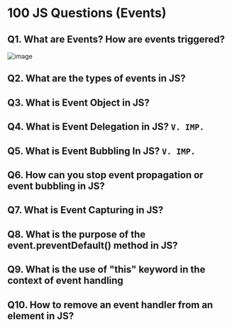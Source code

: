 # 100 JS Questions (Events)

## Q1. What are Events? How are events triggered?

![image](https://github.com/user-attachments/assets/a365f038-8768-4481-990a-8c5d50cf4934)

## Q2. What are the types of events in JS?

## Q3. What is Event Object in JS?

## Q4. What is Event Delegation in JS? `V. IMP.`

## Q5. What is Event Bubbling In JS? `V. IMP.`

## Q6. How can you stop event propagation or event bubbling in JS?

## Q7. What is Event Capturing in JS?

## Q8. What is the purpose of the event.preventDefault() method in JS?

## Q9. What is the use of "this" keyword in the context of event handling

## Q10. How to remove an event handler from an element in JS?
